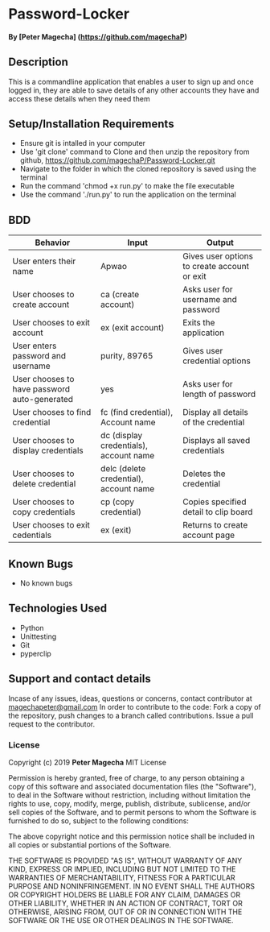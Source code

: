 # Password-Locker
#### By **[Peter Magecha]** (https://github.com/magechaP)
## Description
This is a commandline application that enables a user to sign up and once logged in, they are able to save details of any other accounts they have and access these details when they need them
## Setup/Installation Requirements
* Ensure git is intalled in your computer
* Use 'git clone' command to Clone and then unzip the repository from github, https://github.com/magechaP/Password-Locker.git
* Navigate to the folder in which the cloned repository is saved using the terminal
* Run the command 'chmod +x run.py' to make the file executable
* Use the command './run.py' to run the application on the terminal
## BDD
|Behavior                                    |Input                                  |Output
|--------------------------------------------|---------------------------------------|----------------------------------------
|User enters their name                      | Apwao                                 | Gives user options to create account or exit
|User chooses to create account              | ca (create account)                   | Asks user for username and password
|User chooses to exit account                | ex (exit account)                     | Exits the application
| User enters password and username          | purity, 89765                         | Gives user credential options
|User chooses to have password auto-generated| yes                                   | Asks user for length of password
|User chooses to find credential             | fc (find credential), Account name    | Display all details of the credential
|User chooses to display credentials         | dc (display credentials), account name| Displays all saved credentials
|User chooses to delete credential           | delc (delete credential), account name| Deletes the credential
|User chooses to copy credentials            | cp (copy credential)                  | Copies specified detail to clip board
|User chooses to exit cedentials             | ex (exit)                             | Returns to create account page
## Known Bugs
* No known bugs
## Technologies Used
* Python
* Unittesting
* Git
* pyperclip
## Support and contact details
Incase of any issues, ideas, questions or concerns, contact contributor at magechapeter@gmail.com
In order to contribute to the code: Fork a copy of the repository, push changes to a branch called contributions. Issue a pull request to the contributor.
### License
Copyright (c) 2019 **Peter Magecha**
MIT License

Permission is hereby granted, free of charge, to any person obtaining a copy
of this software and associated documentation files (the "Software"), to deal
in the Software without restriction, including without limitation the rights
to use, copy, modify, merge, publish, distribute, sublicense, and/or sell
copies of the Software, and to permit persons to whom the Software is
furnished to do so, subject to the following conditions:

The above copyright notice and this permission notice shall be included in all
copies or substantial portions of the Software.

THE SOFTWARE IS PROVIDED "AS IS", WITHOUT WARRANTY OF ANY KIND, EXPRESS OR
IMPLIED, INCLUDING BUT NOT LIMITED TO THE WARRANTIES OF MERCHANTABILITY,
FITNESS FOR A PARTICULAR PURPOSE AND NONINFRINGEMENT. IN NO EVENT SHALL THE
AUTHORS OR COPYRIGHT HOLDERS BE LIABLE FOR ANY CLAIM, DAMAGES OR OTHER
LIABILITY, WHETHER IN AN ACTION OF CONTRACT, TORT OR OTHERWISE, ARISING FROM,
OUT OF OR IN CONNECTION WITH THE SOFTWARE OR THE USE OR OTHER DEALINGS IN THE
SOFTWARE.